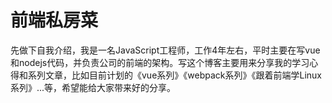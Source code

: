 # 前端私房菜

先做下自我介绍，我是一名JavaScript工程师，工作4年左右，平时主要在写vue和nodejs代码，并负责公司的前端的架构。写这个博客主要用来分享我的学习心得和系列文章，比如目前计划的《vue系列》《webpack系列》《跟着前端学Linux系列》...等，希望能给大家带来好的分享。
